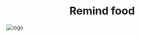 <h1 align="center" id="title">Remind food</h1>

![logo](https://github.com/lauramejia900/RemindFood/assets/93622576/97d27077-e369-4e1c-8744-b53f17d5249f)
